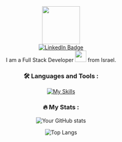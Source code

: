 <div id="header" align="center">
  <img src="https://media.giphy.com/media/M9gbBd9nbDrOTu1Mqx/giphy.gif" width="100"/>
</div>

<div id="badges" align="center">
  <a href="your-linkedin-URL">
    <img src="https://img.shields.io/badge/LinkedIn-blue?style=for-the-badge&logo=linkedin&logoColor=white" alt="LinkedIn Badge"/>
  </a>
</div>

<div align="center">
  <img src="https://komarev.com/ghpvc/?username=APerlinx&style=flat-square&color=blue" alt="" />
</div>

<div align="center">
  I am a Full Stack Developer <img src="https://media.giphy.com/media/WUlplcMpOCEmTGBtBW/giphy.gif" width="30"> from Israel.
</div>

### <div align="center">:hammer_and_wrench: Languages and Tools :</div>
<div align="center">
  
[![My Skills](https://skillicons.dev/icons?i=js,html,git,nodejs,vue,angular,react,mongodb,postman,vscode,scss,css,jquery)](https://skillicons.dev)
  
</div>

### <div align="center">:fire: My Stats :</div>
<div align="center">
  
![Your GitHub stats](https://github-readme-stats.vercel.app/api?username=APerlinx&show_icons=true&theme=tokyonight)
  
  ![Top Langs](https://github-readme-stats.vercel.app/api/top-langs/?username=APerlinx&layout=compact&theme=tokyonight)
  
</div>
